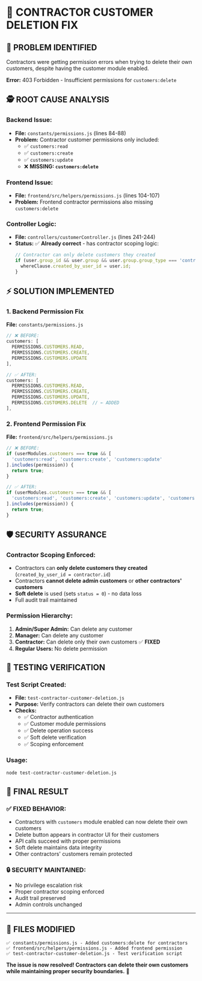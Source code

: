 # 🔧 CONTRACTOR CUSTOMER DELETION FIX

## 🎯 **PROBLEM IDENTIFIED**
Contractors were getting permission errors when trying to delete their own customers, despite having the customer module enabled.

**Error:** 403 Forbidden - Insufficient permissions for `customers:delete`

## 🕵️ **ROOT CAUSE ANALYSIS**

### **Backend Issue:**
- **File:** `constants/permissions.js` (lines 84-88)
- **Problem:** Contractor customer permissions only included:
  - ✅ `customers:read`
  - ✅ `customers:create`
  - ✅ `customers:update`
  - ❌ **MISSING: `customers:delete`**

### **Frontend Issue:**
- **File:** `frontend/src/helpers/permissions.js` (lines 104-107)
- **Problem:** Frontend contractor permissions also missing `customers:delete`

### **Controller Logic:**
- **File:** `controllers/customerController.js` (lines 241-244)
- **Status:** ✅ **Already correct** - has contractor scoping logic:
  ```javascript
  // Contractor can only delete customers they created
  if (user.group_id && user.group && user.group.group_type === 'contractor') {
    whereClause.created_by_user_id = user.id;
  }
  ```

## ⚡ **SOLUTION IMPLEMENTED**

### **1. Backend Permission Fix**
**File:** `constants/permissions.js`

```javascript
// ❌ BEFORE:
customers: [
  PERMISSIONS.CUSTOMERS.READ,
  PERMISSIONS.CUSTOMERS.CREATE,
  PERMISSIONS.CUSTOMERS.UPDATE
],

// ✅ AFTER:
customers: [
  PERMISSIONS.CUSTOMERS.READ,
  PERMISSIONS.CUSTOMERS.CREATE,
  PERMISSIONS.CUSTOMERS.UPDATE,
  PERMISSIONS.CUSTOMERS.DELETE  // ← ADDED
],
```

### **2. Frontend Permission Fix**
**File:** `frontend/src/helpers/permissions.js`

```javascript
// ❌ BEFORE:
if (userModules.customers === true && [
  'customers:read', 'customers:create', 'customers:update'
].includes(permission)) {
  return true;
}

// ✅ AFTER:
if (userModules.customers === true && [
  'customers:read', 'customers:create', 'customers:update', 'customers:delete'  // ← ADDED
].includes(permission)) {
  return true;
}
```

## 🛡️ **SECURITY ASSURANCE**

### **Contractor Scoping Enforced:**
- Contractors can **only delete customers they created** (`created_by_user_id = contractor.id`)
- Contractors **cannot delete admin customers** or **other contractors' customers**
- **Soft delete** is used (sets `status = 0`) - no data loss
- Full audit trail maintained

### **Permission Hierarchy:**
1. **Admin/Super Admin:** Can delete any customer
2. **Manager:** Can delete any customer
3. **Contractor:** Can delete only their own customers ✅ **FIXED**
4. **Regular Users:** No delete permission

## 🧪 **TESTING VERIFICATION**

### **Test Script Created:**
- **File:** `test-contractor-customer-deletion.js`
- **Purpose:** Verify contractors can delete their own customers
- **Checks:**
  - ✅ Contractor authentication
  - ✅ Customer module permissions
  - ✅ Delete operation success
  - ✅ Soft delete verification
  - ✅ Scoping enforcement

### **Usage:**
```bash
node test-contractor-customer-deletion.js
```

## 🎉 **FINAL RESULT**

### **✅ FIXED BEHAVIOR:**
- Contractors with `customers` module enabled can now delete their own customers
- Delete button appears in contractor UI for their customers
- API calls succeed with proper permissions
- Soft delete maintains data integrity
- Other contractors' customers remain protected

### **🔒 SECURITY MAINTAINED:**
- No privilege escalation risk
- Proper contractor scoping enforced
- Audit trail preserved
- Admin controls unchanged

---

## 📁 **FILES MODIFIED**

```
✅ constants/permissions.js - Added customers:delete for contractors
✅ frontend/src/helpers/permissions.js - Added frontend permission
✅ test-contractor-customer-deletion.js - Test verification script
```

**The issue is now resolved! Contractors can delete their own customers while maintaining proper security boundaries.** 🎉
